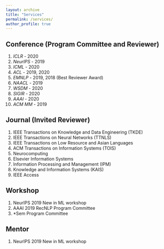 ```yaml
---
layout: archive
title: "Services"
permalink: /services/
author_profile: true
---
```


## Conference (Program Committee and Reviewer)

1. *ICLR* -  2020
2. *NeurIPS* - 2019
3. *ICML* - 2020
4. *ACL* - 2019, 2020
5. *EMNLP* - 2019, 2018 (Best Reviewer Award)
6. *NAACL* - 2019
7. *WSDM* - 2020
8. *SIGIR* - 2020
8. *AAAI* - 2020
9. *ACM MM* - 2019

## Journal (Invited Reviewer)
1. IEEE Transactions on Knowledge and Data Engineering (TKDE)
2. IEEE Transactions on Neural Networks (TTNLS)
3. IEEE Transactions on Low Resource and Asian Languages
4. ACM Transactions on Information Systems (TOIS)
5. Neurocomputing
6. Elsevier Information Systems
6. Information Processing and Management (IPM)
7. Knowledge and Information Systems (KAIS)
8. IEEE Access


## Workshop
1. NeurIPS 2019 New in ML workshop
2. AAAI 2019 RecNLP Program Committee
3. \*Sem Program Committee

## Mentor
1. NeurIPS 2019 New in ML workshop

